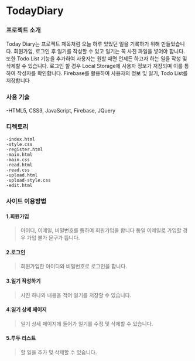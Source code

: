 # TodayDiary
### 프로젝트 소개
Today Diary는 프로젝트 제목처럼 오늘 하루 있었던 일을 기록하기 위해 만들었습니다.
회원가입, 로그인 후 일기를 작성할 수 있고 일기는 꼭 사진 파일을 넣어야 합니다.
또한 Todo List 기능을 추가하여 사용자는 원할 때면 언제든 하고자 하는 일을 작성 및 삭제할 수 있습니다.
로그인 할 경우 Local Storage에 사용자 정보가 저장되며 이를 통하여 작성자를 확인합니다.
Firebase를 활용하여 사용자의 정보 및 일기, Todo List를 저장합니다


### 사용 기술
-HTML5, CSS3, JavaScript, Firebase, JQuery


### 디렉토리
```
-index.html
-style.css
-register.html
-main.html
-main.css
-read.html
-read.css
-upload.html
-upload-style.css
-edit.html
```

### 사이트 이용방법
#### 1.회원가입
>아이디, 이메일, 비밀번호를 통하여 회원가입을 합니다
>동일 이메일로 가입할 경우 가입 불가 문구가 뜹니다.


#### 2.로그인
>회원가입한 아이디와 비밀번호로 로그인을 합니다.


#### 3.일기 작성하기
>사진 하나와 내용을 적어 일기를 저장할 수 있습니다.


#### 4.일기 상세 페이지
>일기 상세 페이지에 들어가 일기를 수정 및 삭제할 수 있습니다.


#### 5.투두 리스트
>할 일을 추가 및 삭제할 수 있습니다.
